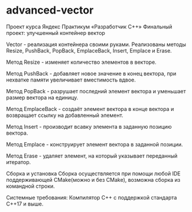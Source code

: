 # advanced-vector
Проект курса Яндекс Практикум «Разработчик С++»
Финальный проект: улучшенный контейнер вектор

Vector - реализация контейнера своими руками. Реализованы методы Resize, PushBack, PopBack, EmplaceBack, Insert, Emplace и Erase.

Метод Resize - изменяет количество элементов в векторе.

Метод PushBack - добавляет новое значение в конец вектора, при нехватке памяти увеличивает вместимость вдвое.

Метод PopBack - разрушает последний элемент вектора и уменьшает размер вектора на единицу.

Метод EmplaceBack - создаёт элемент вектора в конце вектора и возвращает ссылку на добавленный элемент.

Метод Insert - производит всавку элемента в заданную позицию вектора.

Метод Emplace - конструирует элемент вектора в заданной позиции.

Метод Erase - удаляет элемент, на который указывает переданный итератор.

Сборка и установка
Сборка осуществляется при помощи любой IDE поддерживающей CMake(можно и без CMake), возможна сборка из командной строки.

Системные требования:
Компилятор С++ с поддержкой стандарта С++17 и выше.
